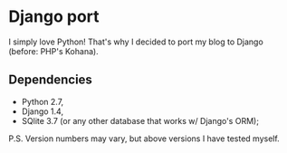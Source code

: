 # Django port

I simply love Python! That's why I decided to port my blog to Django (before: PHP's Kohana).

## Dependencies

* Python 2.7,
* Django 1.4,
* SQlite 3.7 (or any other database that works w/ Django's ORM);

P.S. Version numbers may vary, but above versions I have tested myself.
